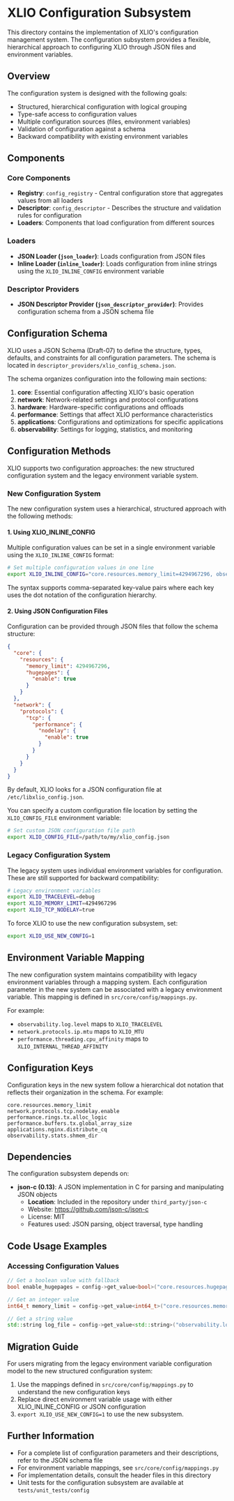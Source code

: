 # XLIO Configuration Subsystem

This directory contains the implementation of XLIO's configuration management system. The configuration subsystem provides a flexible, hierarchical approach to configuring XLIO through JSON files and environment variables.

## Overview

The configuration system is designed with the following goals:
- Structured, hierarchical configuration with logical grouping
- Type-safe access to configuration values
- Multiple configuration sources (files, environment variables)
- Validation of configuration against a schema
- Backward compatibility with existing environment variables

## Components

### Core Components

- **Registry**: `config_registry` - Central configuration store that aggregates values from all loaders
- **Descriptor**: `config_descriptor` - Describes the structure and validation rules for configuration
- **Loaders**: Components that load configuration from different sources

### Loaders

- **JSON Loader (`json_loader`)**: Loads configuration from JSON files
- **Inline Loader (`inline_loader`)**: Loads configuration from inline strings using the `XLIO_INLINE_CONFIG` environment variable

### Descriptor Providers

- **JSON Descriptor Provider (`json_descriptor_provider`)**: Provides configuration schema from a JSON schema file

## Configuration Schema

XLIO uses a JSON Schema (Draft-07) to define the structure, types, defaults, and constraints for all configuration parameters. The schema is located in `descriptor_providers/xlio_config_schema.json`.

The schema organizes configuration into the following main sections:

1. **core**: Essential configuration affecting XLIO's basic operation
2. **network**: Network-related settings and protocol configurations
3. **hardware**: Hardware-specific configurations and offloads
4. **performance**: Settings that affect XLIO performance characteristics
5. **applications**: Configurations and optimizations for specific applications
6. **observability**: Settings for logging, statistics, and monitoring

## Configuration Methods

XLIO supports two configuration approaches: the new structured configuration system and the legacy environment variable system.

### New Configuration System

The new configuration system uses a hierarchical, structured approach with the following methods:

#### 1. Using XLIO_INLINE_CONFIG

Multiple configuration values can be set in a single environment variable using the `XLIO_INLINE_CONFIG` format:

```bash
# Set multiple configuration values in one line
export XLIO_INLINE_CONFIG="core.resources.memory_limit=4294967296, observability.log.file_path=/tmp/xlio.log, network.protocols.tcp.nodelay.enable=true"
```

The syntax supports comma-separated key-value pairs where each key uses the dot notation of the configuration hierarchy.

#### 2. Using JSON Configuration Files

Configuration can be provided through JSON files that follow the schema structure:

```json
{
  "core": {
    "resources": {
      "memory_limit": 4294967296,
      "hugepages": {
        "enable": true
      }
    }
  },
  "network": {
    "protocols": {
      "tcp": {
        "performance": {
          "nodelay": {
            "enable": true
          }
        }
      }
    }
  }
}
```

By default, XLIO looks for a JSON configuration file at `/etc/libxlio_config.json`. 

You can specify a custom configuration file location by setting the `XLIO_CONFIG_FILE` environment variable:

```bash
# Set custom JSON configuration file path
export XLIO_CONFIG_FILE=/path/to/my/xlio_config.json
```

### Legacy Configuration System

The legacy system uses individual environment variables for configuration. These are still supported for backward compatibility:

```bash
# Legacy environment variables
export XLIO_TRACELEVEL=debug
export XLIO_MEMORY_LIMIT=4294967296
export XLIO_TCP_NODELAY=true
```

To force XLIO to use the new configuration subsystem, set:

```bash
export XLIO_USE_NEW_CONFIG=1
```

## Environment Variable Mapping

The new configuration system maintains compatibility with legacy environment variables through a mapping system. Each configuration parameter in the new system can be associated with a legacy environment variable. This mapping is defined in `src/core/config/mappings.py`.

For example:
- `observability.log.level` maps to `XLIO_TRACELEVEL`
- `network.protocols.ip.mtu` maps to `XLIO_MTU`
- `performance.threading.cpu_affinity` maps to `XLIO_INTERNAL_THREAD_AFFINITY`

## Configuration Keys

Configuration keys in the new system follow a hierarchical dot notation that reflects their organization in the schema. For example:

```
core.resources.memory_limit
network.protocols.tcp.nodelay.enable
performance.rings.tx.alloc_logic
performance.buffers.tx.global_array_size
applications.nginx.distribute_cq
observability.stats.shmem_dir
```

## Dependencies

The configuration subsystem depends on:
- **json-c (0.13)**: A JSON implementation in C for parsing and manipulating JSON objects
  - **Location**: Included in the repository under `third_party/json-c`
  - Website: https://github.com/json-c/json-c
  - License: MIT
  - Features used: JSON parsing, object traversal, type handling

## Code Usage Examples

### Accessing Configuration Values

```cpp
// Get a boolean value with fallback
bool enable_hugepages = config->get_value<bool>("core.resources.hugepages.enable");

// Get an integer value
int64_t memory_limit = config->get_value<int64_t>("core.resources.memory_limit");

// Get a string value
std::string log_file = config->get_value<std::string>("observability.log.file_path");
```

## Migration Guide

For users migrating from the legacy environment variable configuration model to the new structured configuration system:

1. Use the mappings defined in `src/core/config/mappings.py` to understand the new configuration keys
2. Replace direct environment variable usage with either XLIO_INLINE_CONFIG or JSON configuration
3. `export XLIO_USE_NEW_CONFIG=1` to use the new subsystem.

## Further Information

- For a complete list of configuration parameters and their descriptions, refer to the JSON schema file
- For environment variable mappings, see `src/core/config/mappings.py`
- For implementation details, consult the header files in this directory
- Unit tests for the configuration subsystem are available at `tests/unit_tests/config` 